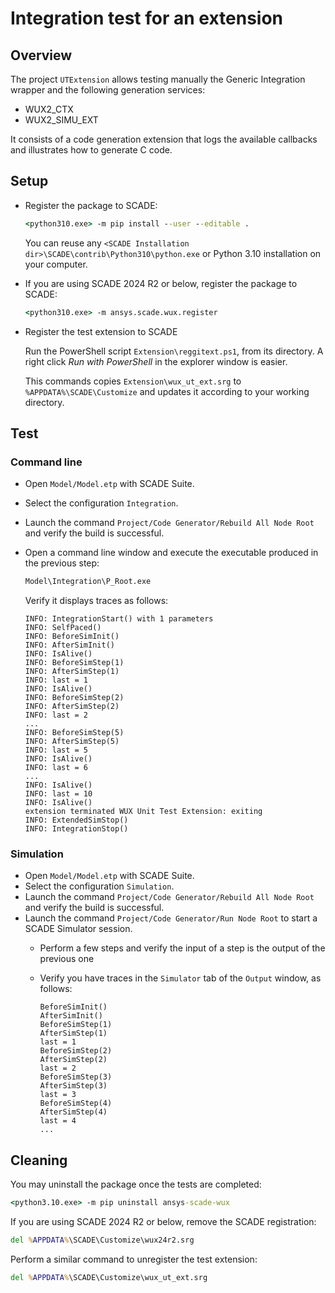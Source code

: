 # Integration test for an extension
## Overview
The project `UTExtension` allows testing manually the Generic Integration wrapper and the following generation services:

* WUX2_CTX
* WUX2_SIMU_EXT

It consists of a code generation extension that logs the available callbacks and illustrates how to generate C code.

## Setup
* Register the package to SCADE:

  ```cmd
  <python310.exe> -m pip install --user --editable .
  ```

  You can reuse any `<SCADE Installation dir>\SCADE\contrib\Python310\python.exe` or Python 3.10 installation on your computer.

* If you are using SCADE 2024 R2 or below, register the package to SCADE:

  ```cmd
  <python310.exe> -m ansys.scade.wux.register
  ```

* Register the test extension to SCADE

  Run the PowerShell script `Extension\reggitext.ps1`, from its directory.
  A right click *Run with PowerShell* in the explorer window is easier.

  This commands copies `Extension\wux_ut_ext.srg` to `%APPDATA%\SCADE\Customize` and updates it according to your working directory.

## Test
### Command line
* Open `Model/Model.etp` with SCADE Suite.
* Select the configuration `Integration`.
* Launch the command `Project/Code Generator/Rebuild All Node Root` and verify the build is successful.
* Open a command line window and execute the executable produced in the previous step:

  ```cmd
  Model\Integration\P_Root.exe
  ```

  Verify it displays traces as follows:

  ```
  INFO: IntegrationStart() with 1 parameters
  INFO: SelfPaced()
  INFO: BeforeSimInit()
  INFO: AfterSimInit()
  INFO: IsAlive()
  INFO: BeforeSimStep(1)
  INFO: AfterSimStep(1)
  INFO: last = 1
  INFO: IsAlive()
  INFO: BeforeSimStep(2)
  INFO: AfterSimStep(2)
  INFO: last = 2
  ...
  INFO: BeforeSimStep(5)
  INFO: AfterSimStep(5)
  INFO: last = 5
  INFO: IsAlive()
  INFO: last = 6
  ...
  INFO: IsAlive()
  INFO: last = 10
  INFO: IsAlive()
  extension terminated WUX Unit Test Extension: exiting
  INFO: ExtendedSimStop()
  INFO: IntegrationStop()
  ```

### Simulation
* Open `Model/Model.etp` with SCADE Suite.
* Select the configuration `Simulation`.
* Launch the command `Project/Code Generator/Rebuild All Node Root` and verify the build is successful.
* Launch the command `Project/Code Generator/Run Node Root` to start a SCADE Simulator session.
  * Perform a few steps and verify the input of a step is the output of the previous one
  * Verify you have traces in the `Simulator` tab of the `Output` window, as follows:

    ```
    BeforeSimInit()
    AfterSimInit()
    BeforeSimStep(1)
    AfterSimStep(1)
    last = 1
    BeforeSimStep(2)
    AfterSimStep(2)
    last = 2
    BeforeSimStep(3)
    AfterSimStep(3)
    last = 3
    BeforeSimStep(4)
    AfterSimStep(4)
    last = 4
    ...
    ```

## Cleaning
You may uninstall the package once the tests are completed:

```cmd
<python3.10.exe> -m pip uninstall ansys-scade-wux
```

If you are using SCADE 2024 R2 or below, remove the SCADE registration:

```cmd
del %APPDATA%\SCADE\Customize\wux24r2.srg
```

Perform a similar command to unregister the test extension:

```cmd
del %APPDATA%\SCADE\Customize\wux_ut_ext.srg
```
